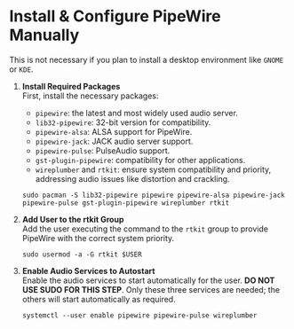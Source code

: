 # Install & Configure PipeWire Manually

This is not necessary if you plan to install a desktop environment like `GNOME` or `KDE`.

1. **Install Required Packages**  
   First, install the necessary packages:
   - `pipewire`: the latest and most widely used audio server.
   - `lib32-pipewire`: 32-bit version for compatibility.
   - `pipewire-alsa`: ALSA support for PipeWire.
   - `pipewire-jack`: JACK audio server support.
   - `pipewire-pulse`: PulseAudio support.
   - `gst-plugin-pipewire`: compatibility for other applications.
   - `wireplumber` and `rtkit`: ensure system compatibility and priority, addressing audio issues like distortion and crackling.

   ```shell
   sudo pacman -S lib32-pipewire pipewire pipewire-alsa pipewire-jack pipewire-pulse gst-plugin-pipewire wireplumber rtkit
   ```

2. **Add User to the rtkit Group**  
   Add the user executing the command to the `rtkit` group to provide PipeWire with the correct system priority.

   ```shell
   sudo usermod -a -G rtkit $USER
   ```

3. **Enable Audio Services to Autostart**  
   Enable the audio services to start automatically for the user. **DO NOT USE SUDO FOR THIS STEP**. Only these three services are needed; the others will start automatically as required.

   ```shell
   systemctl --user enable pipewire pipewire-pulse wireplumber
   ```